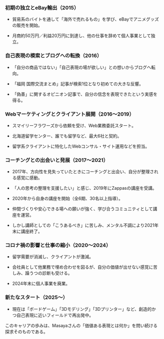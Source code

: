
### 初期の独立とeBay輸出（2015）

- 貿易系のバイトを通して「海外で売れるもの」を学び、eBayでアニメグッズの販売を開始。
    
- 月商約50万円／利益20万円に到達し、他の仕事を辞めて個人事業として独立。
    

### 自己表現の模索とブログへの転換（2016）

- 「自分の商品ではない」「自己表現の場が欲しい」との想いからブログへ転向。
    
- 「福岡 国際交流まとめ」記事が検索1位となり初めての大きな反響。
    
- 「偽善」に関するオピニオン記事で、自分の信念を表現できたという実感を得る。
    

### Webマーケティングとクライアント展開（2016〜2019）

- スマイリーフラワーズから依頼を受け、Web業務委託スタート。
    
- 北海道留学センター、誰でも留学など、最大6社と契約。
    
- 留学系クライアントに特化したWebコンサル・サイト運用などを担当。
    

### コーチングとの出会いと発展（2017〜2021）

- 2017年、方向性を見失っていたときにコーチングと出会い、自分が整理される感覚に感動。
    
- 「人の思考の整理を支援したい」と感じ、2019年にZappasの講座を受講。
    
- 2020年から自身の講座を開始（全6期、30名以上指導）。
    
- 仲間づくりや安心できる場への願いが強く、学び合うコミュニティとして講座を運営。
    
- しかし講師としての「こうあるべき」に苦しみ、メンタル不調により2021年末に講座終了。
    

### コロナ禍の影響と仕事の縮小（2020〜2024）

- 留学需要が消滅し、クライアントが激減。
    
- 会社員として他業務で埋め合わせを図るが、自分の価値が出せない感覚に苦しみ、躁うつの診断も受ける。
    
- 2024年末に個人事業を廃業。
    

### 新たなスタート（2025〜）

- 現在は「ボードゲーム」「3Dモデリング」「3Dプリンター」など、創造的かつ自己表現に近いフィールドで再出発中。
    

このキャリアの歩みは、Masayaさんの「価値ある表現とは何か」を問い続ける探求そのものである。